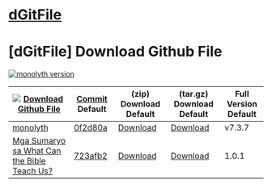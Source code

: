 # [dGitFile][0]
[dGitFile] Download Github File
=================================
[![monolyth version][version-img]][versions-img]

|[![Download Github File][0]][01]     |[Commit][1] Default  |(zip) Download Default |(tar.gz) Download Default |Full Version Default |
|-------------------------------|---------------------|-----------------------|--------------------------|---------------------|
|[monolyth][2]                   |[0f2d80a][3]         |[Download][4]          |[Download][5]            |v7.3.7               |
|[Mga Sumaryo sa What Can the Bible Teach Us?][6]     |[723afb2][7]         |[Download][8]          |[Download][9]             |1.0.1                |

[monolyth version]: https://www.npmjs.com/package/svg-sprite-loader
[version-img]: https://github.com/samuelbetio/dGitFile/blob/v7.3.7/monolyth.PNG
[versions-img]: https://github.com/samuelbetio/dGitFile/tree/v7.3.6#dgitfile-download-github-file
[0]: https://github.com/samuelbetio/dGitFile/blob/v1.0.01-Hawcons/SVG/Documents/Blue/Filled/icon-5-mail-envelope-open.svg
[01]: https://github.com/samuelbetio/dGitFile/releases
[1]: https://github.com/samuelbetio/dGitFile/commits/master
[2]: https://github.com/samuelbetio/dGitFile/releases/tag/v7.3.7
[3]: https://github.com/samuelbetio/dGitFile/commit/6a1382063c5fb363aefdafdcc639546b99463c70
[4]: https://github.com/samuelbetio/dGitFile/archive/v7.3.7.zip
[5]: https://github.com/samuelbetio/dGitFile/archive/v7.3.7.tar.gz
[6]: https://github.com/samuelbetio/dGitFile/releases/tag/1.0.1
[7]: https://github.com/samuelbetio/dGitFile/commit/723afb2a1f2e3d20f4c57dc83d3332c4312cf5f5
[8]: https://github.com/samuelbetio/dGitFile/archive/1.0.1.zip
[9]: https://github.com/samuelbetio/dGitFile/archive/1.0.1.tar.gz
